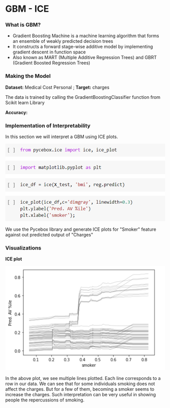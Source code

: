 # GBM - ICE

### What is GBM?

* Gradient Boosting Machine is a machine learning algorithm that forms an ensemble of weakly predicted decision trees
* It constructs a forward stage-wise additive model by implementing gradient descent in function space
* Also known as MART \(Multiple Additive Regression Trees\) and GBRT \(Gradient Boosted Regression Trees\)

### Making the Model

**Dataset:** Medical Cost Personal  ; **Target:** charges

The data is trained by calling the GradientBoostingClassifier function from Scikit learn Library

**Accuracy:** 

### **Implementation of Interpretability**

In this section we will interpret a GBM using ICE plots.

![](../.gitbook/assets/image%20%2870%29.png)



We use the Pycebox library and generate ICE plots for "Smoker" feature against out predicted output of "Charges"

### Visualizations

**ICE plot**

![](../.gitbook/assets/image%20%2879%29.png)

In the above plot, we see multiple lines plotted. Each line corresponds to a row in our data. We can see that for some individuals smoking does not affect the charges. But for a few of them, becoming a smoker seems to increase the charges. Such interpretation can be very useful in showing people the repercussions of smoking.




